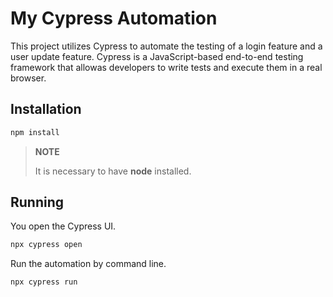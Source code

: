 # My Cypress Automation

This project utilizes Cypress to automate the testing of a login feature and a user update feature. Cypress is a JavaScript-based end-to-end testing framework that allowas developers to write tests and execute them in a real browser.

## Installation
```bash
npm install
```
>**NOTE**
>
>It is necessary to have **node** installed.

## Running

You open the Cypress UI.
```bash
npx cypress open
```

Run the automation by command line.
```bash
npx cypress run
```
